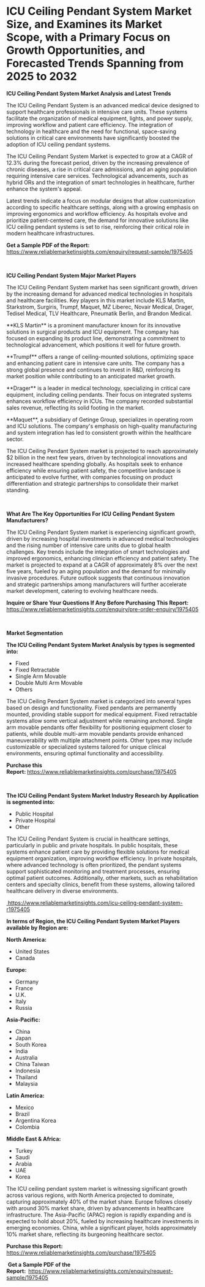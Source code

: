 <p><h1>ICU Ceiling Pendant System Market Size, and Examines its Market Scope, with a Primary Focus on Growth Opportunities, and Forecasted Trends Spanning from 2025 to 2032</h1></p><p><strong>ICU Ceiling Pendant System Market Analysis and Latest Trends</strong></p>
<p><p>The ICU Ceiling Pendant System is an advanced medical device designed to support healthcare professionals in intensive care units. These systems facilitate the organization of medical equipment, lights, and power supply, improving workflow and patient care efficiency. The integration of technology in healthcare and the need for functional, space-saving solutions in critical care environments have significantly boosted the adoption of ICU ceiling pendant systems.</p><p>The ICU Ceiling Pendant System Market is expected to grow at a CAGR of 12.3% during the forecast period, driven by the increasing prevalence of chronic diseases, a rise in critical care admissions, and an aging population requiring intensive care services. Technological advancements, such as hybrid ORs and the integration of smart technologies in healthcare, further enhance the system's appeal. </p><p>Latest trends indicate a focus on modular designs that allow customization according to specific healthcare settings, along with a growing emphasis on improving ergonomics and workflow efficiency. As hospitals evolve and prioritize patient-centered care, the demand for innovative solutions like ICU ceiling pendant systems is set to rise, reinforcing their critical role in modern healthcare infrastructures.</p></p>
<p><strong>Get a Sample PDF of the Report:&nbsp;</strong> <a href="https://www.reliablemarketinsights.com/enquiry/request-sample/1975405?utm_campaign=2957&utm_medium=2&utm_source=Github&utm_content=ia&utm_term=16042025&utm_id=icu-ceiling-pendant-system">https://www.reliablemarketinsights.com/enquiry/request-sample/1975405</a></p>
<p>&nbsp;</p>
<p><strong>ICU Ceiling Pendant System Major Market Players</strong></p>
<p><p>The ICU Ceiling Pendant System market has seen significant growth, driven by the increasing demand for advanced medical technologies in hospitals and healthcare facilities. Key players in this market include KLS Martin, Starkstrom, Surgiris, Trumpf, Maquet, MZ Liberec, Novair Medical, Drager, Tedisel Medical, TLV Healthcare, Pneumatik Berlin, and Brandon Medical.</p><p>**KLS Martin** is a prominent manufacturer known for its innovative solutions in surgical products and ICU equipment. The company has focused on expanding its product line, demonstrating a commitment to technological advancement, which positions it well for future growth.</p><p>**Trumpf** offers a range of ceiling-mounted solutions, optimizing space and enhancing patient care in intensive care units. The company has a strong global presence and continues to invest in R&D, reinforcing its market position while contributing to an anticipated market growth.</p><p>**Drager** is a leader in medical technology, specializing in critical care equipment, including ceiling pendants. Their focus on integrated systems enhances workflow efficiency in ICUs. The company recorded substantial sales revenue, reflecting its solid footing in the market.</p><p>**Maquet**, a subsidiary of Getinge Group, specializes in operating room and ICU solutions. The company's emphasis on high-quality manufacturing and system integration has led to consistent growth within the healthcare sector.</p><p>The ICU Ceiling Pendant System market is projected to reach approximately $2 billion in the next few years, driven by technological innovations and increased healthcare spending globally. As hospitals seek to enhance efficiency while ensuring patient safety, the competitive landscape is anticipated to evolve further, with companies focusing on product differentiation and strategic partnerships to consolidate their market standing.</p></p>
<p>&nbsp;</p>
<p><strong>What Are The Key Opportunities For ICU Ceiling Pendant System Manufacturers?</strong></p>
<p><p>The ICU Ceiling Pendant System market is experiencing significant growth, driven by increasing hospital investments in advanced medical technologies and the rising number of intensive care units due to global health challenges. Key trends include the integration of smart technologies and improved ergonomics, enhancing clinician efficiency and patient safety. The market is projected to expand at a CAGR of approximately 8% over the next five years, fueled by an aging population and the demand for minimally invasive procedures. Future outlook suggests that continuous innovation and strategic partnerships among manufacturers will further accelerate market development, catering to evolving healthcare needs.</p></p>
<p><strong>Inquire or Share Your Questions If Any Before Purchasing This Report:</strong> <a href="https://www.reliablemarketinsights.com/enquiry/pre-order-enquiry/1975405?utm_campaign=2957&utm_medium=2&utm_source=Github&utm_content=ia&utm_term=16042025&utm_id=icu-ceiling-pendant-system">https://www.reliablemarketinsights.com/enquiry/pre-order-enquiry/1975405</a></p>
<p>&nbsp;</p>
<p><strong>Market Segmentation</strong></p>
<p><strong>The ICU Ceiling Pendant System Market Analysis by types is segmented into:</strong></p>
<p><ul><li>Fixed</li><li>Fixed Retractable</li><li>Single Arm Movable</li><li>Double Multi Arm Movable</li><li>Others</li></ul></p>
<p><p>The ICU Ceiling Pendant System market is categorized into several types based on design and functionality. Fixed pendants are permanently mounted, providing stable support for medical equipment. Fixed retractable systems allow some vertical adjustment while remaining anchored. Single arm movable pendants offer flexibility for positioning equipment closer to patients, while double multi-arm movable pendants provide enhanced maneuverability with multiple attachment points. Other types may include customizable or specialized systems tailored for unique clinical environments, ensuring optimal functionality and accessibility.</p></p>
<p><strong>Purchase this Report:&nbsp;</strong><a href="https://www.reliablemarketinsights.com/purchase/1975405?utm_campaign=2957&utm_medium=2&utm_source=Github&utm_content=ia&utm_term=16042025&utm_id=icu-ceiling-pendant-system">https://www.reliablemarketinsights.com/purchase/1975405</a></p>
<p>&nbsp;</p>
<p><strong>The ICU Ceiling Pendant System Market Industry Research by Application is segmented into:</strong></p>
<p><ul><li>Public Hospital</li><li>Private Hospital</li><li>Other</li></ul></p>
<p><p>The ICU Ceiling Pendant System is crucial in healthcare settings, particularly in public and private hospitals. In public hospitals, these systems enhance patient care by providing flexible solutions for medical equipment organization, improving workflow efficiency. In private hospitals, where advanced technology is often prioritized, the pendant systems support sophisticated monitoring and treatment processes, ensuring optimal patient outcomes. Additionally, other markets, such as rehabilitation centers and specialty clinics, benefit from these systems, allowing tailored healthcare delivery in diverse environments.</p></p>
<p><a href="https://www.reliablemarketinsights.com/icu-ceiling-pendant-system-r1975405?utm_campaign=2957&utm_medium=2&utm_source=Github&utm_content=ia&utm_term=16042025&utm_id=icu-ceiling-pendant-system">&nbsp;https://www.reliablemarketinsights.com/icu-ceiling-pendant-system-r1975405</a></p>
<p><strong>In terms of Region, the ICU Ceiling Pendant System Market Players available by Region are:</strong></p>
<p>
    <p> <strong> North America: </strong>
        <ul>
            <li>United States</li>
            <li>Canada</li>
        </ul>
        </p> 
    <p> <strong> Europe: </strong>
        <ul>
            <li>Germany</li>
            <li>France</li>
            <li>U.K.</li>
            <li>Italy</li>
            <li>Russia</li>
        </ul>
        </p> 
    <p> <strong> Asia-Pacific: </strong>
        <ul>
            <li>China</li>
            <li>Japan</li>
            <li>South Korea</li>
            <li>India</li>
            <li>Australia</li>
            <li>China Taiwan</li>
            <li>Indonesia</li>
            <li>Thailand</li>
            <li>Malaysia</li>
        </ul>
        </p> 
    <p> <strong> Latin America: </strong>
        <ul>
            <li>Mexico</li>
            <li>Brazil</li>
            <li>Argentina Korea</li>
            <li>Colombia</li>
        </ul>
        </p> 
    <p> <strong> Middle East & Africa: </strong>
        <ul>
            <li>Turkey</li>
            <li>Saudi</li>
            <li>Arabia</li>
            <li>UAE</li>
            <li>Korea</li>
        </ul>
    </p>
    </p>
<p><p>The ICU ceiling pendant system market is witnessing significant growth across various regions, with North America projected to dominate, capturing approximately 40% of the market share. Europe follows closely with around 30% market share, driven by advancements in healthcare infrastructure. The Asia-Pacific (APAC) region is rapidly expanding and is expected to hold about 20%, fueled by increasing healthcare investments in emerging economies. China, while a significant player, holds approximately 10% market share, reflecting its burgeoning healthcare sector.</p></p>
<p><strong>Purchase this Report: </strong><a href="https://www.reliablemarketinsights.com/purchase/1975405?utm_campaign=2957&utm_medium=2&utm_source=Github&utm_content=ia&utm_term=16042025&utm_id=icu-ceiling-pendant-system">https://www.reliablemarketinsights.com/purchase/1975405</a></p>
<p>&nbsp;<strong>Get a Sample PDF of the Report:&nbsp;&nbsp;</strong><a href="https://www.reliablemarketinsights.com/enquiry/request-sample/1975405?utm_campaign=2957&utm_medium=2&utm_source=Github&utm_content=ia&utm_term=16042025&utm_id=icu-ceiling-pendant-system">https://www.reliablemarketinsights.com/enquiry/request-sample/1975405</a></p>
<p><strong></strong></p>
<p><p></p><p></p><p></p></p>
